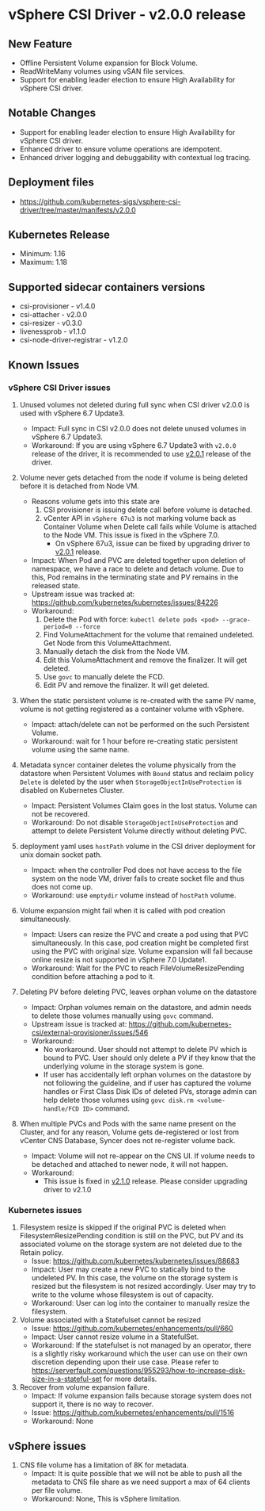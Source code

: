 <!-- markdownlint-disable MD034 -->
# vSphere CSI Driver - v2.0.0 release

## New Feature

- Offline Persistent Volume expansion for Block Volume.
- ReadWriteMany volumes using vSAN file services.
- Support for enabling leader election to ensure High Availability for vSphere CSI driver.

## Notable Changes

- Support for enabling leader election to ensure High Availability for vSphere CSI driver.
- Enhanced driver to ensure volume operations are idempotent.
- Enhanced driver logging and debuggability with contextual log tracing.

## Deployment files

- https://github.com/kubernetes-sigs/vsphere-csi-driver/tree/master/manifests/v2.0.0

## Kubernetes Release

- Minimum: 1.16
- Maximum: 1.18

## Supported sidecar containers versions

- csi-provisioner - v1.4.0
- csi-attacher - v2.0.0
- csi-resizer - v0.3.0
- livenessprob - v1.1.0
- csi-node-driver-registrar - v1.2.0

## Known Issues

### vSphere CSI Driver issues

1. Unused volumes not deleted during full sync when CSI driver v2.0.0 is used with vSphere 6.7 Update3.
   - Impact: Full sync in CSI v2.0.0 does not delete unused volumes in vSphere 6.7 Update3.
   - Workaround: If you are using vSphere 6.7 Update3 with `v2.0.0` release of the driver, it is recommended to use [v2.0.1](v2.0.1.md) release of the driver.
2. Volume never gets detached from the node if volume is being deleted before it is detached from Node VM.
   - Reasons volume gets into this state are
      1. CSI provisioner is issuing delete call before volume is detached.
      2. vCenter API in `vSphere 67u3` is not marking volume back as Container Volume when Delete call fails while Volume is attached to the Node VM. This issue is fixed in the vSphere 7.0.
         - On vSphere 67u3, issue can be fixed by upgrading driver to [v2.0.1](v2.0.1.md) release.
   - Impact: When Pod and PVC are deleted together upon deletion of namespace,  we have a race to delete and detach volume. Due to this, Pod remains in the terminating state and PV remains in the released state.
   - Upstream issue was tracked at: https://github.com/kubernetes/kubernetes/issues/84226
   - Workaround:
      1. Delete the Pod with force: `kubectl delete pods <pod> --grace-period=0 --force`
      2. Find VolumeAttachment for the volume that remained undeleted. Get Node from this VolumeAttachment.
      3. Manually detach the disk from the Node VM.
      4. Edit this VolumeAttachment and remove the finalizer. It will get deleted.
      5. Use `govc` to manually delete the FCD.
      6. Edit PV and remove the finalizer. It will get deleted.

3. When the static persistent volume is re-created with the same PV name, volume is not getting registered as a container volume with vSphere.
   - Impact: attach/delete can not be performed on the such Persistent Volume.
   - Workaround: wait for 1 hour before re-creating static persistent volume using the same name.
4. Metadata syncer container deletes the volume physically from the datastore when Persistent Volumes with `Bound` status and reclaim policy `Delete` is deleted by the user when `StorageObjectInUseProtection` is disabled on Kubernetes Cluster.
   - Impact: Persistent Volumes Claim goes in the lost status. Volume can not be recovered.
   - Workaround: Do not disable `StorageObjectInUseProtection` and attempt to delete Persistent Volume directly without deleting PVC.
5. deployment yaml uses `hostPath` volume in the CSI driver deployment for unix domain socket path.
   - Impact: when the controller Pod does not have access to the file system on the node VM, driver fails to create socket file and thus does not come up.
   - Workaround: use `emptydir` volume instead of `hostPath` volume.
6. Volume expansion might fail when it is called with pod creation simultaneously.
   - Impact: Users can resize the PVC and create a pod using that PVC simultaneously. In this case, pod creation might be completed first using the PVC with original size. Volume expansion will fail because online resize is not supported in vSphere 7.0 Update1.
   - Workaround: Wait for the PVC to reach FileVolumeResizePending condition before attaching a pod to it.
7. Deleting PV before deleting PVC, leaves orphan volume on the datastore
    - Impact: Orphan volumes remain on the datastore, and admin needs to delete those volumes manually using `govc` command.
    - Upstream issue is tracked at: https://github.com/kubernetes-csi/external-provisioner/issues/546
    - Workaround:
        - No workaround. User should not attempt to delete PV which is bound to PVC. User should only delete a PV if they know that the underlying volume in the storage system is gone.
        - If user has accidentally left orphan volumes on the datastore by not following the guideline, and if user has captured the volume handles or First Class Disk IDs of deleted PVs, storage admin can help delete those volumes using `govc disk.rm <volume-handle/FCD ID>` command.
8. When multiple PVCs and Pods with the same name present on the Cluster, and for any reason, Volume gets de-registered or lost from vCenter CNS Database, Syncer does not re-register volume back.
   - Impact: Volume will not re-appear on the CNS UI. If volume needs to be detached and attached to newer node, it will not happen.
   - Workaround:
       - This issue is fixed in [v2.1.0](./v2.1.0.md) release. Please consider upgrading driver to v2.1.0

### Kubernetes issues

1. Filesystem resize is skipped if the original PVC is deleted when FilesystemResizePending condition is still on the PVC, but PV and its associated volume on the storage system are not deleted due to the Retain policy.
   - Issue: https://github.com/kubernetes/kubernetes/issues/88683
   - Impact: User may create a new PVC to statically bind to the undeleted PV. In this case, the volume on the storage system is resized but the filesystem is not resized accordingly. User may try to write to the volume whose filesystem is out of capacity.
   - Workaround: User can log into the container to manually resize the filesystem.
2. Volume associated with a Statefulset cannot be resized
    - Issue: https://github.com/kubernetes/enhancements/pull/660
    - Impact: User cannot resize volume in a StatefulSet.
    - Workaround: If the statefulset is not managed by an operator, there is a slightly risky workaround which the user can use on their own discretion depending upon their use case. Please refer to https://serverfault.com/questions/955293/how-to-increase-disk-size-in-a-stateful-set for more details.
3. Recover from volume expansion failure.
   - Impact: If volume expansion fails because storage system does not support it, there is no way to recover.
   - Issue: https://github.com/kubernetes/enhancements/pull/1516
   - Workaround: None

## vSphere issues

1. CNS file volume has a limitation of 8K for metadata.
   - Impact: It is quite possible that we will not be able to push all the metadata to CNS file share as we need support a max of 64 clients per file volume.
   - Workaround: None, This is vSphere limitation.

